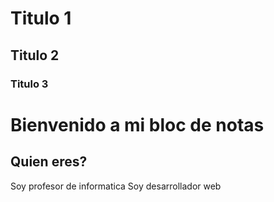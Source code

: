 # Titulo 1
## Titulo 2
### Titulo 3

# Bienvenido a mi bloc de notas
## Quien eres?
Soy profesor de informatica
Soy desarrollador web


